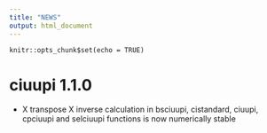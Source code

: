 ```yaml
---
title: "NEWS"
output: html_document
---
```


```{r setup, include=FALSE}
knitr::opts_chunk$set(echo = TRUE)
```

# ciuupi 1.1.0

* X transpose X inverse calculation in bsciuupi, cistandard, ciuupi, cpciuupi and selciuupi functions is now numerically stable
